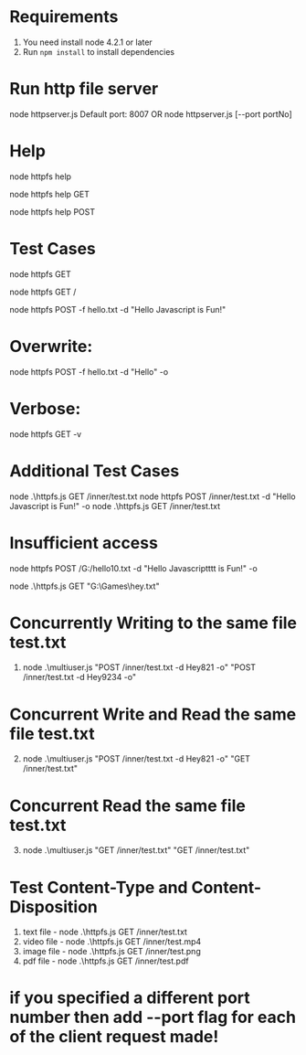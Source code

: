 # Requirements

1. You need install node 4.2.1 or later
2. Run `npm install` to install dependencies

# Run http file server

node httpserver.js 
    Default port: 8007 
OR
node httpserver.js [--port portNo] 


# Help

node httpfs help

node httpfs help GET

node httpfs help POST

# Test Cases

node httpfs GET

node httpfs GET /

node httpfs POST -f hello.txt -d "Hello Javascript is Fun!"

# Overwrite:

node httpfs POST -f hello.txt -d "Hello" -o 

# Verbose: 

node httpfs GET -v

# Additional Test Cases
node .\httpfs.js GET /inner/test.txt
node httpfs POST /inner/test.txt -d "Hello Javascript is Fun!" -o
node .\httpfs.js GET /inner/test.txt

# Insufficient access

node httpfs POST /G:/hello10.txt -d "Hello Javascriptttt is Fun!" -o

node .\httpfs.js GET "G:\Games\hey.txt"


# Concurrently Writing to the same file test.txt
1.  node .\multiuser.js "POST /inner/test.txt -d Hey821 -o" "POST /inner/test.txt -d Hey9234 -o"  

# Concurrent Write and Read the same file test.txt
2.  node .\multiuser.js "POST /inner/test.txt -d Hey821 -o" "GET /inner/test.txt"  

# Concurrent Read the same file test.txt
3.  node .\multiuser.js "GET /inner/test.txt" "GET /inner/test.txt" 

# Test Content-Type and Content-Disposition
1. text file - node .\httpfs.js GET /inner/test.txt
2. video file - node .\httpfs.js GET /inner/test.mp4
3. image file - node .\httpfs.js GET /inner/test.png
4. pdf file - node .\httpfs.js GET /inner/test.pdf


# if you specified a different port number then add --port flag for each of the client request made! 
